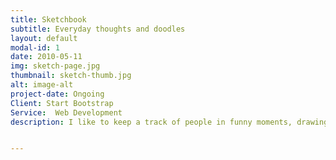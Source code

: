 ```yaml
---
title: Sketchbook
subtitle: Everyday thoughts and doodles
layout: default
modal-id: 1
date: 2010-05-11
img: sketch-page.jpg
thumbnail: sketch-thumb.jpg
alt: image-alt
project-date: Ongoing
Client: Start Bootstrap
Service:  Web Development
description: I like to keep a track of people in funny moments, drawings, doodles, patterns, plants and lingering ideas


---
```

